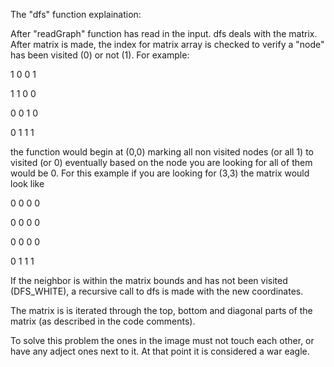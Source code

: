The "dfs" function explaination:

After "readGraph" function has read in the input. dfs deals with the matrix. 
After matrix is made, the index for matrix array is checked to verify a "node" has been visited (0) or not (1). 
For example:

1 0 0 1

1 1 0 0

0 0 1 0

0 1 1 1

the function would begin at (0,0) marking all non visited nodes (or all 1) to visited (or 0)
eventually based on the node you are looking for all of them would be 0. For this example if you are looking for 
(3,3) the matrix would look like 

0 0 0 0

0 0 0 0

0 0 0 0

0 1 1 1

If the neighbor is within the matrix bounds and has not been visited (DFS_WHITE), a recursive call to dfs is made with the new coordinates.

The matrix is is iterated through the top, bottom and diagonal parts of the matrix (as described in the code comments).

To solve this problem the ones in the image must not touch each other, or have any adject ones next to it. At that point it is considered a war eagle. 
